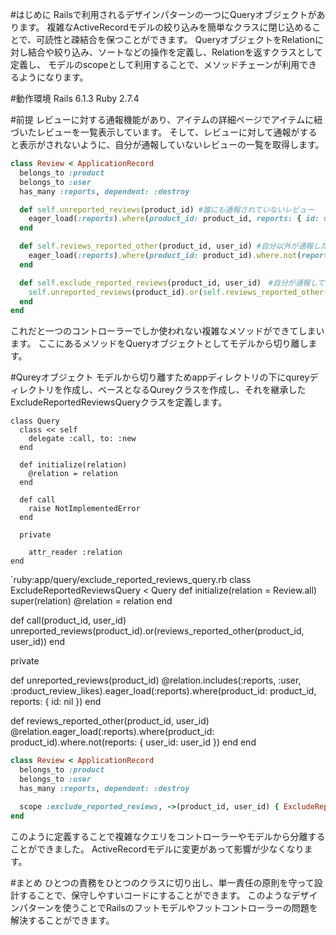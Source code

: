 <!--
title:   Railsのデザインパターン QueryObjectの作り方
tags:    Rails,デザインパターン
id:      66f55e99b55f478d8cc1
private: false
-->
#はじめに
Railsで利用されるデザインパターンの一つにQueryオブジェクトがあります。
複雑なActiveRecordモデルの絞り込みを簡単なクラスに閉じ込めることで、可読性と疎結合を保つことができます。
QueryオブジェクトをRelationに対し結合や絞り込み、ソートなどの操作を定義し、Relationを返すクラスとして定義し、
モデルのscopeとして利用することで、メソッドチェーンが利用できるようになります。

#動作環境
Rails 6.1.3
Ruby 2.7.4

#前提
レビューに対する通報機能があり、アイテムの詳細ページでアイテムに紐づいたレビューを一覧表示しています。
そして、レビューに対して通報がすると表示がされないように、自分が通報していないレビューの一覧を取得します。

```ruby:app/model/review.rb
class Review < ApplicationRecord
  belongs_to :product
  belongs_to :user
  has_many :reports, dependent: :destroy

  def self.unreported_reviews(product_id) #誰にも通報されていないレビュー
    eager_load(:reports).where(product_id: product_id, reports: { id: nil })
  end

  def self.reviews_reported_other(product_id, user_id) #自分以外が通報したレビュー
    eager_load(:reports).where(product_id: product_id).where.not(reports: { user_id: user_id })
  end

  def self.exclude_reported_reviews(product_id, user_id)　#自分が通報していないレビュー
    self.unreported_reviews(product_id).or(self.reviews_reported_other(product_id, user_id))
  end
end
```

これだと一つのコントローラーでしか使われない複雑なメソッドができてしまいます。
ここにあるメソッドをQueryオブジェクトとしてモデルから切り離します。

#Qureyオブジェクト
モデルから切り離すためappディレクトリの下にqureyディレクトリを作成し、ベースとなるQureyクラスを作成し、それを継承したExcludeReportedReviewsQueryクラスを定義します。

```ruby:app/query/query.eb
class Query
  class << self
    delegate :call, to: :new
  end

  def initialize(relation)
    @relation = relation
  end

  def call
    raise NotImplementedError
  end

  private

    attr_reader :relation
end

```

`ruby:app/query/exclude_reported_reviews_query.rb
class ExcludeReportedReviewsQuery < Query
  def initialize(relation = Review.all)
    super(relation)
    @relation = relation
  end

  def call(product_id, user_id)
    unreported_reviews(product_id).or(reviews_reported_other(product_id, user_id))
  end

  private

  def unreported_reviews(product_id)
    @relation.includes(:reports, :user, :product_review_likes).eager_load(:reports).where(product_id: product_id, reports: { id: nil })
  end

  def reviews_reported_other(product_id, user_id)
    @relation.eager_load(:reports).where(product_id: product_id).where.not(reports: { user_id: user_id })
  end
end



```ruby:app/model/review.rb
class Review < ApplicationRecord
  belongs_to :product
  belongs_to :user
  has_many :reports, dependent: :destroy

  scope :exclude_reported_reviews, ->(product_id, user_id) { ExcludeReportedReviewsQuery.call(product_id, user_id) }
end
```
このように定義することで複雑なクエリをコントローラーやモデルから分離することができました。
ActiveRecordモデルに変更があって影響が少なくなります。


#まとめ
ひとつの責務をひとつのクラスに切り出し、単一責任の原則を守って設計することで、保守しやすいコードにすることができます。
このようなデザインパターンを使うことでRailsのフットモデルやフットコントローラーの問題を解決することができます。
